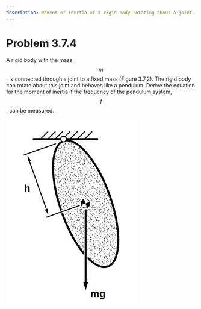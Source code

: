 ```yaml
---
description: Moment of inertia of a rigid body rotating about a joint.
---
```


# Problem 3.7.4

A rigid body with the mass, $$m$$, is connected through a joint to a fixed mass (Figure 3.7.2). The rigid body can rotate about this joint and behaves like a pendulum. Derive the equation for the moment of inertia if the frequency of the pendulum system, $$f$$, can be measured.

![Figure 3.7.2: Schematic illustration of a rigid body connected through a point to a fixed mass that can behave like a pendulum.](<../../.gitbook/assets/problem 3.4.JPG>)
